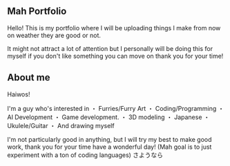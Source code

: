 ## Mah Portfolio ##

Hello! This is my portfolio where I will be uploading things I make from now on weather they are good or not.

It might not attract a lot of attention but I personally will be doing this for myself if you don't like something you can move on thank you for your time!

## About me ##

Haiwos!

I'm a guy who's interested in 
・ Furries/Furry Art
・ Coding/Programming
・ AI Development
・ Game development.
・ 3D modeling
・ Japanese
・ Ukulele/Guitar
・ And drawing myself

I'm not particularly good in anything, but I will try my best to make good work, thank you for your time have a wonderful day!
(Mah goal is to just experiment with a ton of coding languages)
さようなら
                                
